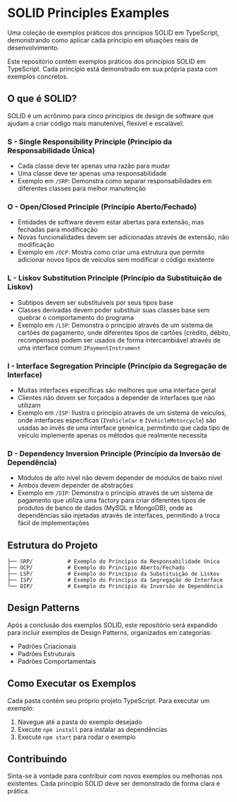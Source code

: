 # SOLID Principles Examples

Uma coleção de exemplos práticos dos princípios SOLID em TypeScript, demonstrando como aplicar cada princípio em situações reais de desenvolvimento.

Este repositório contém exemplos práticos dos princípios SOLID em TypeScript. Cada princípio está demonstrado em sua própria pasta com exemplos concretos.

## O que é SOLID?

SOLID é um acrônimo para cinco princípios de design de software que ajudam a criar código mais manutenível, flexível e escalável:

### S - Single Responsibility Principle (Princípio da Responsabilidade Única)
- Cada classe deve ter apenas uma razão para mudar
- Uma classe deve ter apenas uma responsabilidade
- Exemplo em `/SRP`: Demonstra como separar responsabilidades em diferentes classes para melhor manutenção

### O - Open/Closed Principle (Princípio Aberto/Fechado)
- Entidades de software devem estar abertas para extensão, mas fechadas para modificação
- Novas funcionalidades devem ser adicionadas através de extensão, não modificação
- Exemplo em `/OCP`: Mostra como criar uma estrutura que permite adicionar novos tipos de veículos sem modificar o código existente

### L - Liskov Substitution Principle (Princípio da Substituição de Liskov)
- Subtipos devem ser substituíveis por seus tipos base
- Classes derivadas devem poder substituir suas classes base sem quebrar o comportamento do programa
- Exemplo em `/LSP`: Demonstra o princípio através de um sistema de cartões de pagamento, onde diferentes tipos de cartões (crédito, débito, recompensas) podem ser usados de forma intercambiável através de uma interface comum `IPaymentInstrument`

### I - Interface Segregation Principle (Princípio da Segregação de Interface)
- Muitas interfaces específicas são melhores que uma interface geral
- Clientes não devem ser forçados a depender de interfaces que não utilizam
- Exemplo em `/ISP`: Ilustra o princípio através de um sistema de veículos, onde interfaces específicas (`IVehicleCar` e `IVehicleMotorcycle`) são usadas ao invés de uma interface genérica, permitindo que cada tipo de veículo implemente apenas os métodos que realmente necessita

### D - Dependency Inversion Principle (Princípio da Inversão de Dependência)
- Módulos de alto nível não devem depender de módulos de baixo nível
- Ambos devem depender de abstrações
- Exemplo em `/DIP`: Demonstra o princípio através de um sistema de pagamento que utiliza uma factory para criar diferentes tipos de produtos de banco de dados (MySQL e MongoDB), onde as dependências são injetadas através de interfaces, permitindo a troca fácil de implementações

## Estrutura do Projeto

```
├── SRP/           # Exemplo do Princípio da Responsabilidade Única
├── OCP/           # Exemplo do Princípio Aberto/Fechado
├── LSP/           # Exemplo do Princípio da Substituição de Liskov
├── ISP/           # Exemplo do Princípio da Segregação de Interface
└── DIP/           # Exemplo do Princípio da Inversão de Dependência
```

## Design Patterns

Após a conclusão dos exemplos SOLID, este repositório será expandido para incluir exemplos de Design Patterns, organizados em categorias:

- Padrões Criacionais
- Padrões Estruturais
- Padrões Comportamentais

## Como Executar os Exemplos

Cada pasta contém seu próprio projeto TypeScript. Para executar um exemplo:

1. Navegue até a pasta do exemplo desejado
2. Execute `npm install` para instalar as dependências
3. Execute `npm start` para rodar o exemplo

## Contribuindo

Sinta-se à vontade para contribuir com novos exemplos ou melhorias nos existentes. Cada princípio SOLID deve ser demonstrado de forma clara e prática. 
